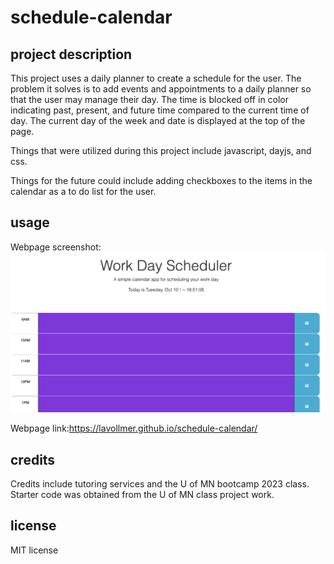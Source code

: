 # schedule-calendar

## project description

This project uses a daily planner to create a schedule for the user. The problem it solves is to add events and appointments to a daily planner so that the user may manage their day. The time is blocked off in color indicating past, present, and future time compared to the current time of day. The current day of the week and date is displayed at the top of the page.

Things that were utilized during this project include javascript, dayjs, and css. 

Things for the future could include adding checkboxes to the items in the calendar as a to do list for the user. 
## usage
Webpage screenshot:![workday calendar](./Assets/images/workdaycalendar.png)

Webpage link:https://lavollmer.github.io/schedule-calendar/
## credits

Credits include tutoring services and the U of MN bootcamp 2023 class. Starter code was obtained from the U of MN class project work.
## license
 MIT license
